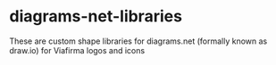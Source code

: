 # diagrams-net-libraries
These are custom shape libraries for diagrams.net (formally known as draw.io) for Viafirma logos and icons
